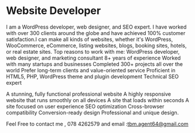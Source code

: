 # Website Developer 
I am  a WordPress developer, web designer, and SEO expert. I have worked with over 300 clients around the globe and have achieved 100% customer satisfaction.I can make all kinds of websites, whether it's WordPress, WooCommerce, eCommerce, listing websites, blogs, booking sites, hotels, or real estate sites.
Top reasons to work with me:
WordPress developer, web designer, and marketing consultant
8+ years of experience
Worked with many startups and businesses
Completed 300+ projects all over the world
Prefer long-term clients and value-oriented service
Proficient in HTML5, PHP, WordPress theme and plugin development
Technical SEO expert


A stunning, fully functional professional website
A highly responsive website that runs smoothly on all devices
A site that loads within seconds
A site focused on user experience
SEO optimization
Cross-browser compatibility
Conversion-ready design
Professional and unique design.

Feel Free to contact me , 078 4262579 and email :tbm.agent64@gmail.com
